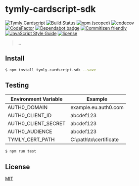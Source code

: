 # tymly-cardscript-sdk

[![Tymly Cardscript](https://img.shields.io/badge/tymly-cardscript-blue.svg)](https://tymly.io/)
[![Build Status](https://travis-ci.com/wmfs/tymly-cardscript-sdk.svg?branch=master)](https://travis-ci.com/wmfs/tymly-cardscript-sdk)
[![npm (scoped)](https://img.shields.io/npm/v/@wmfs/tymly-cardscript-sdk.svg)](https://www.npmjs.com/package/@wmfs/tymly-cardscript-sdk) 
[![codecov](https://codecov.io/gh/wmfs/tymly-cardscript-sdk/branch/master/graph/badge.svg)](https://codecov.io/gh/wmfs/tymly-cardscript-sdk) 
[![CodeFactor](https://www.codefactor.io/repository/github/wmfs/tymly-cardscript-sdk/badge)](https://www.codefactor.io/repository/github/wmfs/tymly-cardscript-sdk) 
[![Dependabot badge](https://img.shields.io/badge/Dependabot-active-brightgreen.svg)](https://dependabot.com/) 
[![Commitizen friendly](https://img.shields.io/badge/commitizen-friendly-brightgreen.svg)](http://commitizen.github.io/cz-cli/) 
[![JavaScript Style Guide](https://img.shields.io/badge/code_style-standard-brightgreen.svg)](https://standardjs.com) 
[![license](https://img.shields.io/github/license/mashape/apistatus.svg)](https://github.com/wmfs/tymly/blob/master/packages/concrete-paths/LICENSE)

> ...

## <a name="install"></a>Install
```bash
$ npm install tymly-cardscript-sdk --save
```

## <a name="test"></a>Testing

| Environment Variable | Example |
| -------------------- | ------- |
| AUTH0_DOMAIN         | example.eu.auth0.com |
| AUTH0_CLIENT_ID      | abcdef123 |
| AUTH0_CLIENT_SECRET  | abcdef123 |
| AUTH0_AUDIENCE       | abcdef123 |
| TYMLY_CERT_PATH      | C:\\path\\to\\certificate |


```bash
$ npm run test
```

## <a name="license"></a>License
[MIT](https://github.com/wmfs/cardscript/blob/master/LICENSE)
